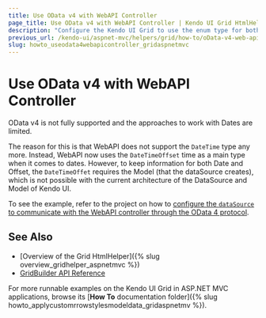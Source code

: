 ```yaml
---
title: Use OData v4 with WebAPI Controller
page_title: Use OData v4 with WebAPI Controller | Kendo UI Grid HtmlHelper
description: "Configure the Kendo UI Grid to use the enum type for both displaying and editing in ASP.NET MVC applications."
previous_url: /kendo-ui/aspnet-mvc/helpers/grid/how-to/oData-v4-web-api-controller, /aspnet-mvc/helpers/grid/how-to/binding/oData-v4-web-api-controller
slug: howto_useodata4webapicontroller_gridaspnetmvc
---
```


# Use OData v4 with WebAPI Controller

OData v4 is not fully supported and the approaches to work with Dates are limited.

The reason for this is that WebAPI does not support the `DateTime` type any more. Instead, WebAPI now uses the `DateTimeOffset` time as a main type when it comes to dates. However, to keep information for both Date and Offset, the `DateTimeOffet` requires the Model (that the dataSource creates), which is not possible with the current architecture of the DataSource and Model of Kendo UI.

To see the example, refer to the project on how to [configure the `dataSource` to communicate with the WebAPI controller through the OData 4 protocol](https://github.com/telerik/ui-for-aspnet-mvc-examples/tree/master/grid/odata-v4-web-api-binding-wrappers).

## See Also

* [Overview of the Grid HtmlHelper]({% slug overview_gridhelper_aspnetmvc %})
* [GridBuilder API Reference](../../../kendo-ui/api/Kendo.Mvc.UI.Fluent/GridBuilder)

For more runnable examples on the Kendo UI Grid in ASP.NET MVC applications, browse its [**How To** documentation folder]({% slug howto_applycustomrrowstylesmodeldata_gridaspnetmv %}).
